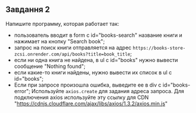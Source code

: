 ## Завдання 2

Напишите программу, которая работает так:
- пользователь вводит в form с id="books-search" название книги и нажимает на кнопку "Search book";
- запрос на поиск книги отправляется на адрес `https://books-store-zcsi.onrender.com/api/books?title=book_title`;
- если ни одна книга не найдена, в ul с id="books" нужно вывести сообщение "Nothing found";
- если какие-то книги найдены, нужно вывести их список в ul с id="books";
- Если при запросе произошла ошибка, выведите ее в div с id="books-error";
Используйте `axios.create` для задания адреса запроса.
Для подключения axios используйте эту ссылку для CDN "https://cdnjs.cloudflare.com/ajax/libs/axios/1.3.2/axios.min.js"

